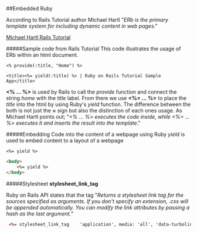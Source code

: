 ##Embedded Ruby

According to Rails Tutorial author Michael Hartl "*ERb is the primary template system for including dynamic content in web pages*." 

[Michael Hartl Rails Tutorial](https://www.railstutorial.org/)


#####Sample code from Rails Tutorial
This code illustrates the usage of ERb within an html document. 

```
<% provide(:title, "Home") %>

<title><%= yield(:title) %> | Ruby on Rails Tutorial Sample App</title>

```

**<% ... %>** is used by Rails to call the *provide* function and connect the string *home* with the *title* label. From there  we use **<%= ... %>** to place the *title* into the html by using Ruby's *yield* function. The difference between the both is not just the  **=** sign but also the distinction of each ones usage. As Michael Hartl points out; "*<% ... %> executes the code inside, while <%= ... %> executes it and inserts the result into the template*."



#####Embedding Code into the content of a webpage using Ruby
*yield* is used to embed content to a layout of a webpage
```
<%= yield %>
```
```html
<body>
    <%= yield %>
</body>

```

#####Stylesheet
**stylesheet_link_tag**

Ruby on Rails API states that the tag "*Returns a stylesheet link tag for the sources specified as arguments. If you don't specify an extension, .css will be appended automatically. You can modify the link attributes by passing a hash as the last argument.*" 

```html
 <%= stylesheet_link_tag    'application', media: 'all', 'data-turbolinks-track' => true %>

```
